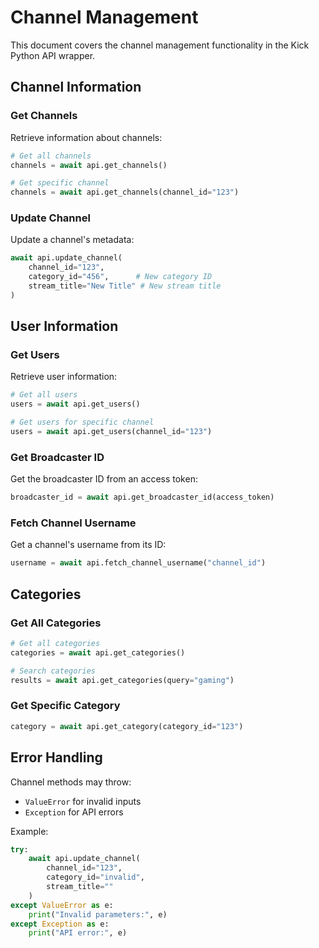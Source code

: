 # Channel Management

This document covers the channel management functionality in the Kick Python API wrapper.

## Channel Information

### Get Channels

Retrieve information about channels:

```python
# Get all channels
channels = await api.get_channels()

# Get specific channel
channels = await api.get_channels(channel_id="123")
```

### Update Channel

Update a channel's metadata:

```python
await api.update_channel(
    channel_id="123",
    category_id="456",      # New category ID
    stream_title="New Title" # New stream title
)
```

## User Information

### Get Users

Retrieve user information:

```python
# Get all users
users = await api.get_users()

# Get users for specific channel
users = await api.get_users(channel_id="123")
```

### Get Broadcaster ID

Get the broadcaster ID from an access token:

```python
broadcaster_id = await api.get_broadcaster_id(access_token)
```

### Fetch Channel Username

Get a channel's username from its ID:

```python
username = await api.fetch_channel_username("channel_id")
```

## Categories

### Get All Categories

```python
# Get all categories
categories = await api.get_categories()

# Search categories
results = await api.get_categories(query="gaming")
```

### Get Specific Category

```python
category = await api.get_category(category_id="123")
```

## Error Handling

Channel methods may throw:
- `ValueError` for invalid inputs
- `Exception` for API errors

Example:
```python
try:
    await api.update_channel(
        channel_id="123",
        category_id="invalid",
        stream_title=""
    )
except ValueError as e:
    print("Invalid parameters:", e)
except Exception as e:
    print("API error:", e)
```